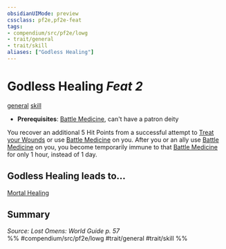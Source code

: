```yaml
---
obsidianUIMode: preview
cssclass: pf2e,pf2e-feat
tags:
- compendium/src/pf2e/lowg
- trait/general
- trait/skill
aliases: ["Godless Healing"]
---
```

# Godless Healing  *Feat 2*  
[general](rules/traits/general.md "General Feat Trait")  [skill](rules/traits/skill.md "Skill Feat Trait")  

- **Prerequisites**: [Battle Medicine](compendium/feats/battle-medicine.md), can't have a patron deity

You recover an additional 5 Hit Points from a successful attempt to [Treat your Wounds](rules/actions/treat-wounds.md) or use [Battle Medicine](compendium/feats/battle-medicine.md) on you. After you or an ally use [Battle Medicine](compendium/feats/battle-medicine.md) on you, you become temporarily immune to that [Battle Medicine](compendium/feats/battle-medicine.md) for only 1 hour, instead of 1 day.

## Godless Healing leads to...

[Mortal Healing](compendium/feats/mortal-healing-logm.md)

## Summary

*Source: Lost Omens: World Guide p. 57*  
%% #compendium/src/pf2e/lowg #trait/general #trait/skill %%